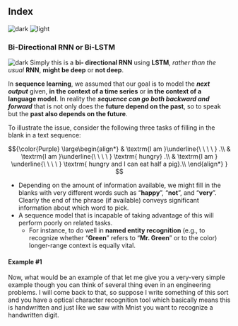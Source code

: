 ## Index
![dark](https://user-images.githubusercontent.com/12748752/141935752-90492d2e-7904-4f9f-a5a1-c4e59ddc3a33.png)
![light](https://user-images.githubusercontent.com/12748752/141935760-406edb8f-cb9b-4e30-9b69-9153b52c28b4.png)
### Bi-Directional RNN or Bi-LSTM
![dark](https://user-images.githubusercontent.com/12748752/141935752-90492d2e-7904-4f9f-a5a1-c4e59ddc3a33.png)
Simply this is a **bi- directional RNN** using **LSTM**, _rather than the usual_ **RNN**, **might be deep** or **not deep**.

In **sequence learning**, we assumed that our goal is to model the **_next output_** given, **in the context of a time series** or **in the context of a language model**. In reality the **_sequence can go both backward and forward_** that is not only does the **future depend on the past**, so to speak but the **past also depends on the future**.  

To illustrate the issue, consider the following three tasks of filling in the blank in a text sequence:

$${\color{Purple}
\large\begin{align*}
& \textrm{I am }\underline{\ \ \ \ } .\\
& \textrm{I am }\underline{\ \ \ \ }  \textrm{ hungry} .\\
& \textrm{I am } \underline{\ \ \ \ }  \textrm{ hungry and I can eat half a pig}.\\
\end{align*}
}
$$

* Depending on the amount of information available, we might fill in the blanks with very different words such as “**happy**”, “**not**”, and “**very**”. Clearly the end of the phrase (if available) conveys significant information about which word to pick. 
* A sequence model that is incapable of taking advantage of this will perform poorly on related tasks. 
   * For instance, to do well in **named entity recognition** (e.g., to recognize whether “**Green**” refers to “**Mr. Green**” or to the color) longer-range context is equally vital. 

#### Example #1
Now, what would be an example of that let me give you a very-very simple example though you can think of several thing even in an engineering problems. I will come back to that, so suppose I write something of this sort and you have a optical character recognition tool which basically means this is handwritten and just like we saw with Mnist you want to recognize a handwritten digit.

